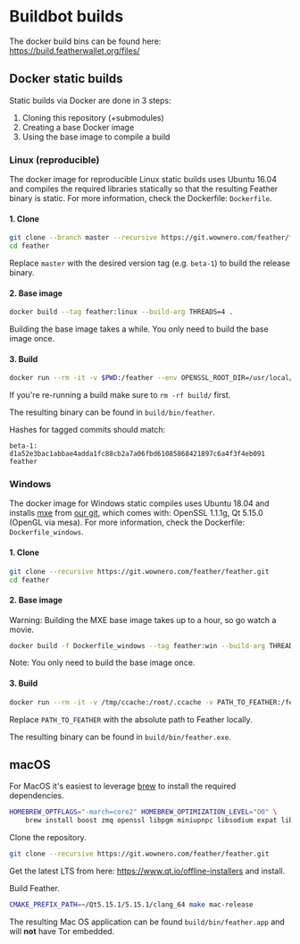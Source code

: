 # Buildbot builds

The docker build bins can be found here: https://build.featherwallet.org/files/

## Docker static builds

Static builds via Docker are done in 3 steps:

1. Cloning this repository (+submodules)
2. Creating a base Docker image
3. Using the base image to compile a build

### Linux (reproducible)

The docker image for reproducible Linux static builds uses Ubuntu 16.04 and compiles the required libraries statically 
so that the resulting Feather binary is static. For more information, check the Dockerfile: `Dockerfile`.

#### 1. Clone

```bash
git clone --branch master --recursive https://git.wownero.com/feather/feather.git
cd feather
```

Replace `master` with the desired version tag (e.g. `beta-1`) to build the release binary.

#### 2. Base image

```bash
docker build --tag feather:linux --build-arg THREADS=4 .
```

Building the base image takes a while. You only need to build the base image once.

#### 3. Build

```bash
docker run --rm -it -v $PWD:/feather --env OPENSSL_ROOT_DIR=/usr/local/openssl/ -w /feather feather:linux sh -c 'TOR_BIN="/usr/local/tor/bin/tor" make release-static -j4'
```

If you're re-running a build make sure to `rm -rf build/` first.

The resulting binary can be found in `build/bin/feather`.

Hashes for tagged commits should match:

```
beta-1: d1a52e3bac1abbae4adda1fc88cb2a7a06fbd61085868421897c6a4f3f4eb091  feather
```

### Windows

The docker image for Windows static compiles uses Ubuntu 18.04 and installs [mxe](https://mxe.cc) from [our git](https://git.wownero.com/feather/mxe/src/branch/feather-patch), 
which comes with: OpenSSL 1.1.1g, Qt 5.15.0 (OpenGL via mesa). For more information, check the Dockerfile: `Dockerfile_windows`.

#### 1. Clone

```bash
git clone --recursive https://git.wownero.com/feather/feather.git
cd feather
```

#### 2. Base image

Warning: Building the MXE base image takes up to a hour, so go watch a movie.

```bash
docker build -f Dockerfile_windows --tag feather:win --build-arg THREADS=8 .
```

Note: You only need to build the base image once.

#### 3. Build

```bash
docker run --rm -it -v /tmp/ccache:/root/.ccache -v PATH_TO_FEATHER:/feather -w /feather feather:win /bin/bash -c 'PATH="/mxe/usr/bin/:$PATH" TOR_BIN="/mxe/usr/x86_64-w64-mingw32.static/bin/tor.exe" make windows-mxe-release -j8'
```

Replace `PATH_TO_FEATHER` with the absolute path to Feather locally.

The resulting binary can be found in `build/bin/feather.exe`.

## macOS

For MacOS it's easiest to leverage [brew](https://brew.sh) to install the required dependencies. 

```bash
HOMEBREW_OPTFLAGS="-march=core2" HOMEBREW_OPTIMIZATION_LEVEL="O0" \
    brew install boost zmq openssl libpgm miniupnpc libsodium expat libunwind-headers protobuf libgcrypt qrencode ccache cmake pkgconfig git
```

Clone the repository.

```bash
git clone --recursive https://git.wownero.com/feather/feather.git
``` 

Get the latest LTS from here: https://www.qt.io/offline-installers and install.

Build Feather.

```bash
CMAKE_PREFIX_PATH=~/Qt5.15.1/5.15.1/clang_64 make mac-release
```

The resulting Mac OS application can be found `build/bin/feather.app` and will **not** have Tor embedded.
